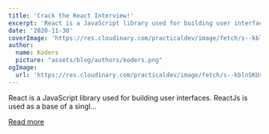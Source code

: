 ```yaml
---
title: 'Crack the React Interview!'
excerpt: 'React is a JavaScript library used for building user interfaces. ReactJs is used as a base of a singl...'
date: '2020-11-30'
coverImage: 'https://res.cloudinary.com/practicaldev/image/fetch/s--kblnSKUs--/c_imagga_scale,f_auto,fl_progressive,h_420,q_auto,w_1000/https://dev-to-uploads.s3.amazonaws.com/i/nxj3pk5d3wg6xtguy1qh.jpg'
author:
  name: Koders
  picture: "assets/blog/authors/koders.png"
ogImage:
  url: 'https://res.cloudinary.com/practicaldev/image/fetch/s--kblnSKUs--/c_imagga_scale,f_auto,fl_progressive,h_420,q_auto,w_1000/https://dev-to-uploads.s3.amazonaws.com/i/nxj3pk5d3wg6xtguy1qh.jpg'
---
```


React is a JavaScript library used for building user interfaces. ReactJs is used as a base of a singl...

[Read more](https://dev.to/heba_shakeel/crack-the-react-interview-2ccn)
